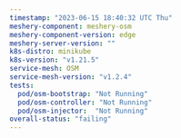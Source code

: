 ```yaml
---
timestamp: "2023-06-15 18:40:32 UTC Thu"
meshery-component: meshery-osm
meshery-component-version: edge
meshery-server-version: ""
k8s-distro: minikube
k8s-version: "v1.21.5"
service-mesh: OSM
service-mesh-version: "v1.2.4"
tests:
  pod/osm-bootstrap: "Not Running"
  pod/osm-controller: "Not Running"
  pod/osm-injector:  "Not Running"
overall-status: "failing"
---
```

